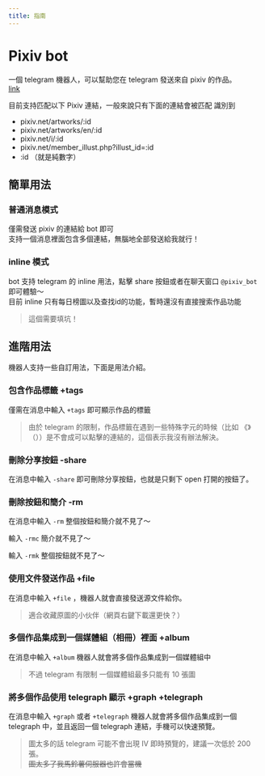 ```yaml
---
title: 指南
---
```

<!-- translate by zhconvert.org -->
# Pixiv bot
一個 telegram 機器人，可以幫助您在 telegram 發送來自 pixiv 的作品。  
[link](https://t.me/pixiv_bot)  

目前支持匹配以下 Pixiv 連結，一般來說只有下面的連結會被匹配 識別到
- pixiv.net/artworks/:id
- pixiv.net/artworks/en/:id
- pixiv.net/i/:id
- pixiv.net/member_illust.php?illust_id=:id
- :id （就是純數字）
## 簡單用法
### 普通消息模式
僅需發送 pixiv 的連結給 bot 即可  
支持一個消息裡面包含多個連結，無腦地全部發送給我就行！

### inline 模式
bot 支持 telegram 的 inline 用法，點擊 share 按鈕或者在聊天窗口 `@pixiv_bot` 即可體驗～  
目前 inline 只有每日榜圖以及查找id的功能，暫時還沒有直接搜索作品功能

> 這個需要填坑！

## 進階用法
機器人支持一些自訂用法，下面是用法介紹。

### 包含作品標籤 +tags
僅需在消息中輸入 `+tags` 即可顯示作品的標籤  
> 由於 telegram 的限制，作品標籤在遇到一些特殊字元的時候（比如 《》（））是不會成可以點擊的連結的，這個表示我沒有辦法解決。  

### 刪除分享按鈕 -share
在消息中輸入 `-share` 即可刪除分享按鈕，也就是只剩下 open 打開的按鈕了。

### 刪除按鈕和簡介 -rm

在消息中輸入 `-rm` 整個按鈕和簡介就不見了～

輸入 `-rmc` 簡介就不見了～

輸入 `-rmk` 整個按鈕就不見了～

### 使用文件發送作品 +file

在消息中輸入 `+file` ，機器人就會直接發送源文件給你。  
> 適合收藏原圖的小伙伴（網頁右鍵下載還更快？）

### 多個作品集成到一個媒體組（相冊）裡面 +album

在消息中輸入 `+album` 機器人就會將多個作品集成到一個媒體組中  
> 不過 telegram 有限制 一個媒體組最多只能有 10 張圖

### 將多個作品使用 telegraph 顯示 +graph +telegraph

在消息中輸入 `+graph` 或者 `+telegraph` 機器人就會將多個作品集成到一個 telegraph 中，並且返回一個 telegraph 連結，手機可以快速預覽。

> 圖太多的話 telegram 可能不會出現 IV 即時預覽的，建議一次低於 200 張。  
~~圖太多了我馬鈴薯伺服器也許會當機~~
